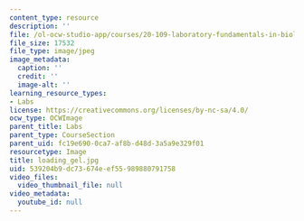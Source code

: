 ```yaml
---
content_type: resource
description: ''
file: /ol-ocw-studio-app/courses/20-109-laboratory-fundamentals-in-biological-engineering-fall-2007/539204b9dc73674eef55989880791758_loading_gel.jpg
file_size: 17532
file_type: image/jpeg
image_metadata:
  caption: ''
  credit: ''
  image-alt: ''
learning_resource_types:
- Labs
license: https://creativecommons.org/licenses/by-nc-sa/4.0/
ocw_type: OCWImage
parent_title: Labs
parent_type: CourseSection
parent_uid: fc19e690-0ca7-af8b-d48d-3a5a9e329f01
resourcetype: Image
title: loading_gel.jpg
uid: 539204b9-dc73-674e-ef55-989880791758
video_files:
  video_thumbnail_file: null
video_metadata:
  youtube_id: null
---
```

